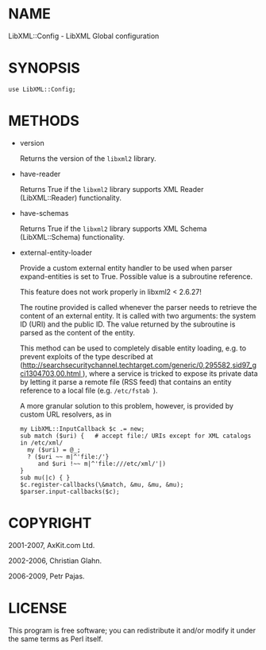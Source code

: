 NAME
====

LibXML::Config - LibXML Global configuration

SYNOPSIS
========

    use LibXML::Config;

METHODS
=======

  * version

    Returns the version of the `libxml2` library.

  * have-reader

    Returns True if the `libxml2` library supports XML Reader (LibXML::Reader) functionality.

  * have-schemas

    Returns True if the `libxml2` library supports XML Schema (LibXML::Schema) functionality.

  * external-entity-loader

    Provide a custom external entity handler to be used when parser expand-entities is set to True. Possible value is a subroutine reference. 

    This feature does not work properly in libxml2 < 2.6.27!

    The routine provided is called whenever the parser needs to retrieve the content of an external entity. It is called with two arguments: the system ID (URI) and the public ID. The value returned by the subroutine is parsed as the content of the entity. 

    This method can be used to completely disable entity loading, e.g. to prevent exploits of the type described at ([http://searchsecuritychannel.techtarget.com/generic/0,295582,sid97_gci1304703,00.html ](http://searchsecuritychannel.techtarget.com/generic/0,295582,sid97_gci1304703,00.html )), where a service is tricked to expose its private data by letting it parse a remote file (RSS feed) that contains an entity reference to a local file (e.g. `/etc/fstab `). 

    A more granular solution to this problem, however, is provided by custom URL resolvers, as in 

        my LibXML::InputCallback $c .= new;
        sub match ($uri) {   # accept file:/ URIs except for XML catalogs in /etc/xml/
          my ($uri) = @_;
          ? ($uri ~~ m|^'file:/'}
             and $uri !~~ m|^'file:///etc/xml/'|)
        }
        sub mu(|c) { }
        $c.register-callbacks(\&match, &mu, &mu, &mu);
        $parser.input-callbacks($c);

COPYRIGHT
=========

2001-2007, AxKit.com Ltd.

2002-2006, Christian Glahn.

2006-2009, Petr Pajas.

LICENSE
=======

This program is free software; you can redistribute it and/or modify it under the same terms as Perl itself.

